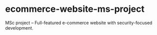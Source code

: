 # ecommerce-website-ms-project
MSc project – Full-featured e-commerce website with security-focused development.
